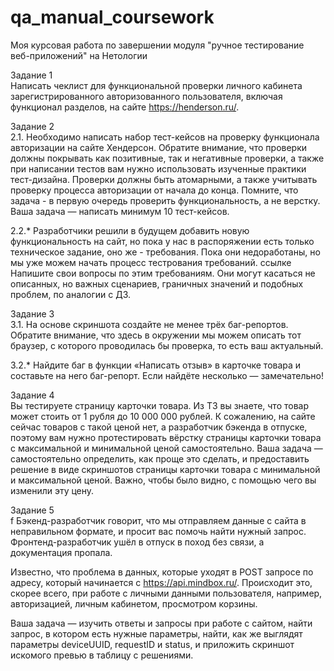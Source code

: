 # qa_manual_coursework
Моя курсовая работа по завершении модуля "ручное тестирование веб-приложений" на Нетологии

Задание 1<br>
Написать чеклист для функциональной проверки личного кабинета зарегистрированного авторизованного пользователя, включая функционал разделов, на сайте https://henderson.ru/.

Задание 2<br>
2.1. Необходимо написать набор тест-кейсов на проверку функционала авторизации на сайте Хендерсон. Обратите внимание, что проверки должны покрывать как позитивные, так и негативные проверки, а также при написании тестов вам нужно использовать изученные практики тест-дизайна. Проверки должны быть атомарными, а также учитывать проверку процесса авторизации от начала до конца. Помните, что задача - в первую очередь проверить функциональность, а не верстку. Ваша задача — написать минимум 10 тест-кейсов.

2.2.* Разработчики решили в будущем добавить новую функциональность на сайт, но пока у нас в распоряжении есть только техническое задание, оно же - требования. Пока они недоработаны, но мы уже можем начать процесс тестрования требований. ссылке Напишите свои вопросы по этим требованиям. Они могут касаться не описанных, но важных сценариев, граничных значений и подобных проблем, по аналогии с ДЗ.

Задание 3<br>
3.1. На основе скриншота создайте не менее трёх баг-репортов. Обратите внимание, что здесь в окружении мы можем описать тот браузер, с которого проводилась бы проверка, то есть ваш актуальный.

3.2.* Найдите баг в функции «Написать отзыв» в карточке товара и составьте на него баг-репорт. Если найдёте несколько — замечательно!

Задание 4<br>
Вы тестируете страницу карточки товара. Из ТЗ вы знаете, что товар может стоить от 1 рубля до 10 000 000 рублей. К сожалению, на сайте сейчас товаров с такой ценой нет, а разработчик бэкенда в отпуске, поэтому вам нужно протестировать вёрстку страницы карточки товара с максимальной и минимальной ценой самостоятельно. Ваша задача — самостоятельно определить, как проще это сделать, и предоставить решение в виде скриншотов страницы карточки товара с минимальной и максимальной ценой. Важно, чтобы было видно, с помощью чего вы изменили эту цену.

Задание 5<br>f
Бэкенд-разработчик говорит, что мы отправляем данные с сайта в неправильном формате, и просит вас помочь найти нужный запрос. Фронтенд-разработчик ушёл в отпуск в поход без связи, а документация пропала.

Известно, что проблема в данных, которые уходят в POST запросе по адресу, который начинается с https://api.mindbox.ru/. Происходит это, скорее всего, при работе с личными данными пользователя, например, авторизацией, личным кабинетом, просмотром корзины.

Ваша задача — изучить ответы и запросы при работе с сайтом, найти запрос, в котором есть нужные параметры, найти, как же выглядят параметры deviceUUID, requestID и status, и приложить скриншот искомого превью в таблицу с решениями.
